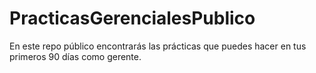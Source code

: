 # PracticasGerencialesPublico
En este repo público encontrarás las prácticas que puedes hacer en tus primeros 90 días como gerente.
